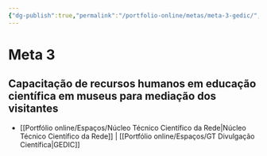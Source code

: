 ```yaml
---
{"dg-publish":true,"permalink":"/portfolio-online/metas/meta-3-gedic/","tags":["💼/🎯"],"created":"2024-02-14T12:36:19.305-03:00","updated":"2024-02-05T11:29:06.209-03:00"}
---
```



# Meta 3

## Capacitação de recursos humanos em educação científica em museus para mediação dos visitantes

- [[Portfólio online/Espaços/Núcleo Técnico Científico da Rede\|Núcleo Técnico Científico da Rede]] | [[Portfólio online/Espaços/GT Divulgação Científica\|GEDIC]]